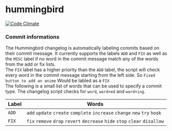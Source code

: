 # hummingbird

[![Code Climate](https://codeclimate.com/github/hummingbird-me/hummingbird.png)](https://codeclimate.com/github/hummingbird-me/hummingbird)

### Commit informations
The Hummingbird changelog is automatically labeling commits based on their commit message.
It currently supports the labels `ADD` and `FIX` as well as the `MISC` label if no word in the commit message match any of the words from the add or fix lists.  
The `FIX` label has a higher priority than the `ADD` label, the script will check every word in the commit message starting from the left side. So `Fixed button to add an anime` Would be labled as a `FIX`  
The following is a small list of words that can be used to specify a commit type. The changelog script checks for `word`, `word+ed` and `word+ing`.  

| Label | Words |
| --- | --- |
|`ADD` | `add`  `update`  `create`  `complete`  `increase`  `change`  `new`  `try`  `hook` |
|`FIX` | `fix`  `remove`  `drop`  `revert`  `decrease`  `hide`  `stop`  `clear`  `disallow` |

